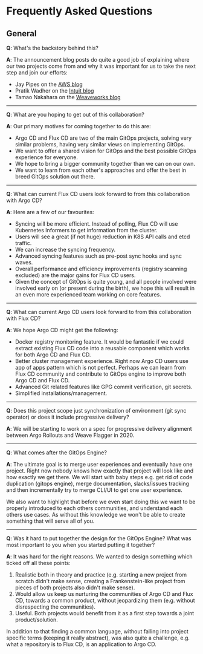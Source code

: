 # Frequently Asked Questions

## General

**Q**: What's the backstory behind this?

**A**: The announcement blog posts do quite a good job of explaining where our two projects come from and why it was important for us to take the next step and join our efforts:

- Jay Pipes on the [AWS blog](https://aws.amazon.com/de/blogs/containers/help-us-write-a-new-chapter-for-gitops-kubernetes-and-open-source-collaboration/)
- Pratik Wadher on the [Intuit blog](https://www.intuit.com/blog/technology/introducing-argo-flux/)
- Tamao Nakahara on the [Weaveworks blog](https://www.weave.works/blog/argo-flux-join-forces)

----

**Q**: What are you hoping to get out of this collaboration?

**A**: Our primary motives for coming together to do this are:

- Argo CD and Flux CD are two of the main GitOps projects, solving very similar problems, having very similar views on implementing GitOps.
- We want to offer a shared vision for GitOps and the best possible GitOps experience for everyone.
- We hope to bring a bigger community together than we can on our own.
- We want to learn from each other's approaches and offer the best in breed GitOps solution out there.

----

**Q**: What can current Flux CD users look forward to from this collaboration with Argo CD?

**A**: Here are a few of our favourites:

- Syncing will be more efficient. Instead of polling, Flux CD will use Kubernetes Informers to get information from the cluster.
- Users will see a great (if not huge) reduction in K8S API calls and etcd traffic.
- We can increase the syncing frequency.
- Advanced syncing features such as pre-post sync hooks and sync waves.
- Overall performance and efficiency improvements (registry scanning excluded) are the major gains for Flux CD users.
- Given the concept of GitOps is quite young, and all people involved were involved early on (or present during the birth), we hope this will result in an even more experienced team working on core features.

----

**Q**: What can current Argo CD users look forward to from this collaboration with Flux CD?

**A**: We hope Argo CD might get the following:

- Docker registry monitoring feature. It would be fantastic if we could extract existing Flux CD code into a reusable component which works for both Argo CD and Flux CD.
- Better cluster management experience. Right now Argo CD users use app of apps pattern which is not perfect. Perhaps we can learn from Flux CD community and contribute to GitOps engine to improve both Argo CD and Flux CD.
- Advanced Git related features like GPG commit verification, git secrets.
- Simplified installations/management.

----

**Q**: Does this project scope just synchronization of environment (git sync operator) or does it include progressive delivery?

**A**: We will be starting to work on a spec for progressive delivery alignment between Argo Rollouts and Weave Flagger in 2020.

----

**Q**: What comes after the GitOps Engine?

**A**: The ultimate goal is to merge user experiences and eventually have one project.
Right now nobody knows how exactly that project will look like and how exactly we get there. We will start with baby steps e.g. get rid of code duplication (gitops engine), merge documentation, slacks/issues tracking and then incrementally try to merge CLI/UI to get one user experience.

We also want to highlight that before we even start doing this we want to be properly introduced to each others communities, and understand each others use cases. As without this knowledge we won't be able to create something that will serve all of you.

----

**Q**: Was it hard to put together the design for the GitOps Engine? What was most important to you when you started putting it together?

**A**: It was hard for the right reasons. We wanted to design something which ticked off all these points:

1. Realistic both in theory and practice (e.g. starting a new project from scratch didn't make sense, creating a Frankenstein-like project from pieces of both projects also didn't make sense).
1. Would allow us keep us nurturing the communities of Argo CD and Flux CD, towards a common product, without jeopardizing them (e.g. without disrespecting the communities).
1. Useful. Both projects would benefit from it as a first step towards a joint product/solution.

In addition to that finding a common language, without falling into project specific terms (keeping it really abstract), was also quite a challenge, e.g. what a repository is to Flux CD, is an application to Argo CD.
